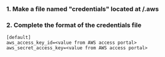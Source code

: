### 1. Make a file named "credentials" located at <user>/.aws
### 2. Complete the format of the credentials file
~~~
[default]
aws_access_key_id=<value from AWS access portal>
aws_secret_access_key=<value from AWS access portal>
~~~
